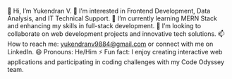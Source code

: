 
👋 Hi, I’m Yukendran V.
👀 I’m interested in Frontend Development, Data Analysis, and IT Technical Support.
🌱 I’m currently learning MERN Stack and enhancing my skills in full-stack development.
💞️ I’m looking to collaborate on web development projects and innovative tech solutions.
📫 How to reach me: yukendranv9884@gmail.com or connect with me on LinkedIn.
😄 Pronouns: He/Him
⚡ Fun fact: I enjoy creating interactive web applications and participating in coding challenges with my Code Odyssey team.

<!--
**yuga-techz/yuga-techz** is a ✨ _special_ ✨ repository because its `README.md` (this file) appears on your GitHub profile.

Here are some ideas to get you started:

- 🔭 I’m currently working on ...
- 🌱 I’m currently learning ...
- 👯 I’m looking to collaborate on ...
- 🤔 I’m looking for help with ...
- 💬 Ask me about ...
- 📫 How to reach me: ...
- 😄 Pronouns: ...
- ⚡ Fun fact: ...
-->
